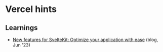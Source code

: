 # Vercel hints

## Learnings

- [New features for SvelteKit: Optimize your application with ease](https://vercel.com/blog/feature-complete-sveltekit) (blog, Jun '23)